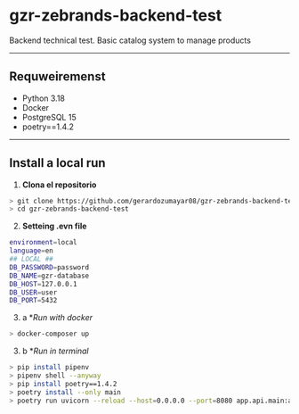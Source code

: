 # gzr-zebrands-backend-test
Backend technical test. Basic catalog system to manage products

---

## Requweiremenst

- Python 3.18
- Docker
- PostgreSQL 15
- poetry==1.4.2

---

## Install a local run

1. **Clona el repositorio**

```bash
> git clone https://github.com/gerardozumayar08/gzr-zebrands-backend-test.git
> cd gzr-zebrands-backend-test
```
2. **Setteing .evn file**

```bash
environment=local
language=en
## LOCAL ##
DB_PASSWORD=password
DB_NAME=gzr-database
DB_HOST=127.0.0.1
DB_USER=user
DB_PORT=5432
```

3. a **Run with docker*

```bash
> docker-composer up
```

3. b **Run in terminal*
```bash
> pip install pipenv
> pipenv shell --anyway
> pip install poetry==1.4.2
> poetry install --only main
> poetry run uvicorn --reload --host=0.0.0.0 --port=8080 app.api.main:app
```